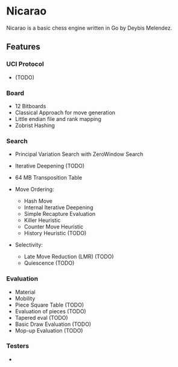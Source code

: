 # Nicarao

Nicarao is a basic chess engine written in Go by Deybis Melendez.

## Features

### UCI Protocol

-   (TODO)

### Board

-   12 Bitboards
-   Classical Approach for move generation
-   Little endian file and rank mapping
-   Zobrist Hashing

### Search

-   Principal Variation Search with ZeroWindow Search
-   Iterative Deepening (TODO)
-   64 MB Transposition Table

-   Move Ordering:

    -   Hash Move
    -   Internal Iterative Deepening
    -   Simple Recapture Evaluation
    -   Killer Heuristic
    -   Counter Move Heuristic
    -   History Heuristic (TODO)

-   Selectivity:
    -   Late Move Reduction (LMR) (TODO)
    -   Quiescence (TODO)

### Evaluation

-   Material
-   Mobility
-   Piece Square Table (TODO)
-   Evaluation of pieces (TODO)
-   Tapered eval (TODO)
-   Basic Draw Evaluation (TODO)
-   Mop-up Evaluation (TODO)

### Testers

-   
